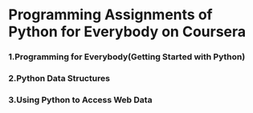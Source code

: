 # Programming Assignments of Python for Everybody on Coursera 
### 1.Programming for Everybody(Getting Started with Python)
### 2.Python Data Structures
### 3.Using Python to Access Web Data
